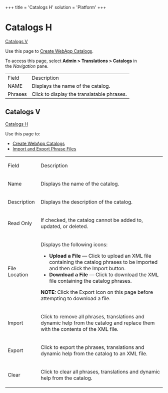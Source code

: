 +++
title = 'Catalogs H'
solution = 'Platform'
+++

# Catalogs H

[Catalogs V](#Catalogs_V)

<div class="use">

Use this page to [Create WebApp
Catalogs](../Use_Cases/Create_WebApp_Catalogs).

</div>

To access this page, select **Admin \> Translations \> Catalogs** in
the *Navigation* pane.   

|         |                                            |
| ------- | ------------------------------------------ |
| Field   | Description                                |
| NAME    | Displays the name of the catalog.          |
| Phrases | Click to display the translatable phrases. |

## <span id="Catalogs_V"></span>Catalogs V

[Catalogs H](#Catalogs_H)

<div class="use">

Use this page to:

  - [Create WebApp Catalogs](../Use_Cases/Create_WebApp_Catalogs)
  - [Import and Export Phrase
    Files](../Use_Cases/Import_and_Export_Phrase_Files)

</div>

<table>
<tbody>
<tr class="odd">
<td><p>Field</p></td>
<td><p>Description</p></td>
</tr>
<tr class="even">
<td><p>Name</p></td>
<td><p>Displays the name of the catalog.</p></td>
</tr>
<tr class="odd">
<td><p>Description</p></td>
<td><p>Displays the description of the catalog.</p></td>
</tr>
<tr class="even">
<td><p>Read Only</p></td>
<td><p>If checked, the catalog cannot be added to, updated, or deleted.</p></td>
</tr>
<tr class="odd">
<td><p>File Location</p></td>
<td><p>Displays the following icons:</p>
<ul>
<li><strong>Upload a File</strong> — Click to upload an XML file containing the catalog phrases to be imported and then click the Import button.  </li>
<li><strong>Download a File</strong> — Click to download the XML file containing the catalog phrases.</li>
</ul>
<p><strong>NOTE:</strong> Click the Export icon on this page before attempting to download a file.</p></td>
</tr>
<tr class="even">
<td><p>Import</p></td>
<td><p>Click to remove all phrases, translations and dynamic help from the catalog and replace them with the contents of the XML file.</p></td>
</tr>
<tr class="odd">
<td><p>Export</p></td>
<td><p>Click to export the phrases, translations and dynamic help from the catalog to an XML file.</p></td>
</tr>
<tr class="even">
<td><p>Clear</p></td>
<td><p>Click to clear all phrases, translations and dynamic help from the catalog.</p></td>
</tr>
</tbody>
</table>
